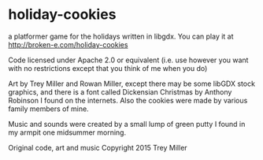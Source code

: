 # holiday-cookies
a platformer game for the holidays written in libgdx. You can play it at http://broken-e.com/holiday-cookies

Code licensed under Apache 2.0 or equivalent (i.e. use however you want with no restrictions except that you think of me when you do)

Art by Trey Miller and Rowan Miller, except there may be some libGDX stock graphics, and there is a font called Dickensian Christmas by Anthony Robinson I found on the internets. Also the cookies were made by various family members of mine.

Music and sounds were created by a small lump of green putty I found in my armpit one midsummer morning.

Original code, art and music Copyright 2015 Trey Miller
